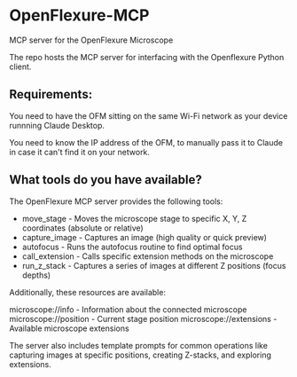# OpenFlexure-MCP
MCP server for the OpenFlexure Microscope

The repo hosts the MCP server for interfacing with the Openflexure Python client.

Requirements:
------------------------------------
You need to have the OFM sitting on the same Wi-Fi network as your device runnning Claude Desktop. 

You need to know the IP address of the OFM, to manually pass it to Claude in case it can't find it on your network.

What tools do you have available?
------------------------------------
The OpenFlexure MCP server provides the following tools:
* move_stage - Moves the microscope stage to specific X, Y, Z coordinates (absolute or relative)
* capture_image - Captures an image (high quality or quick preview)
* autofocus - Runs the autofocus routine to find optimal focus
* call_extension - Calls specific extension methods on the microscope
* run_z_stack - Captures a series of images at different Z positions (focus depths)
  
Additionally, these resources are available:

microscope://info - Information about the connected microscope
microscope://position - Current stage position
microscope://extensions - Available microscope extensions

The server also includes template prompts for common operations like capturing images at specific positions, creating Z-stacks, and exploring extensions.

